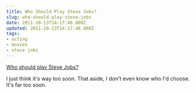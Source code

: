 ```yaml
---
title: Who Should Play Steve Jobs?
slug: who-should-play-steve-jobs
date: 2011-10-13T14:17:48.000Z
updated: 2011-10-13T14:17:48.000Z
tags:
- acting
- movies
- steve jobs
---
```


<a href="http://www.cnn.com/2011/10/13/tech/innovation/casting-steve-jobs-movie/index.html?&hpt=hp_c2">Who should play Steve Jobs?</a>

I just think it's way too soon.  That aside, I don't even know who I'd choose.  It's far too soon.

